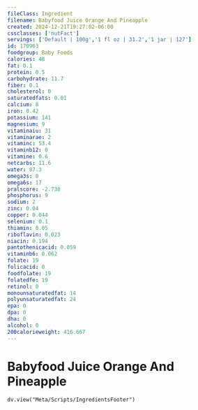 ```yaml
---
fileClass: Ingredient
filename: Babyfood Juice Orange And Pineapple
created: 2024-12-21T19:27:02-06:00
cssclasses: ['nutFact']
servings: ['Default | 100g','1 fl oz | 31.2','1 jar | 127']
id: 170963
foodgroup: Baby Foods
calories: 48
fat: 0.1
protein: 0.5
carbohydrate: 11.7
fiber: 0.1
cholesterol: 0
saturatedfats: 0.01
calcium: 8
iron: 0.42
potassium: 141
magnesium: 9
vitaminaiu: 31
vitaminarae: 2
vitaminc: 53.4
vitaminb12: 0
vitamine: 0.6
netcarbs: 11.6
water: 87.3
omega3s: 8
omega6s: 17
pralscore: -2.738
phosphorus: 9
sodium: 2
zinc: 0.04
copper: 0.044
selenium: 0.1
thiamin: 0.05
riboflavin: 0.023
niacin: 0.194
pantothenicacid: 0.059
vitaminb6: 0.062
folate: 19
folicacid: 0
foodfolate: 19
folatedfe: 19
retinol: 0
monounsaturatedfat: 14
polyunsaturatedfat: 24
epa: 0
dpa: 0
dha: 0
alcohol: 0
200calorieweight: 416.667
---
```


# Babyfood Juice Orange And Pineapple

```dataviewjs
dv.view("Meta/Scripts/IngredientsFooter")
```